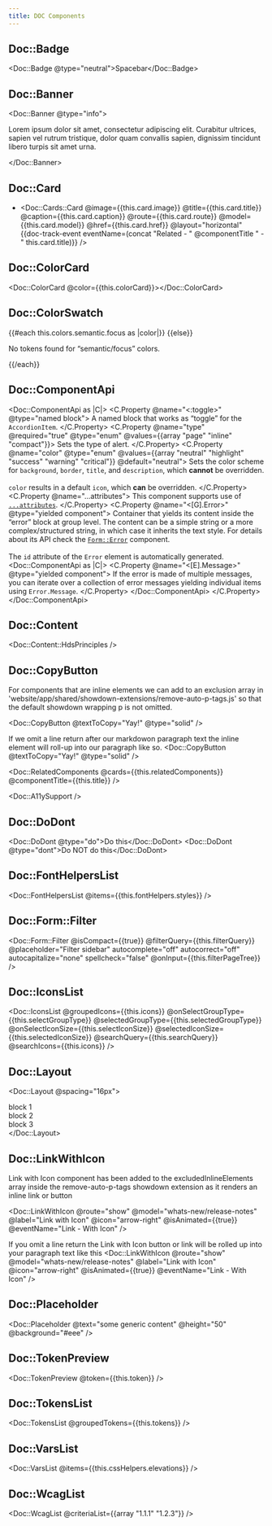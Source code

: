 ```yaml
---
title: DOC Components
---
```


## Doc::Badge

<Doc::Badge @type="neutral">Spacebar</Doc::Badge>

## Doc::Banner

<Doc::Banner @type="info"><p>Lorem ipsum dolor sit amet, consectetur adipiscing elit. Curabitur ultrices, sapien vel rutrum tristique, dolor quam convallis sapien, dignissim tincidunt libero turpis sit amet urna.</p></Doc::Banner>

## Doc::Card

- <Doc::Cards::Card @image={{this.card.image}} @title={{this.card.title}} @caption={{this.card.caption}} @route={{this.card.route}} @model={{this.card.model}} @href={{this.card.href}} @layout="horizontal" {{doc-track-event eventName=(concat "Related - " @componentTitle " - " this.card.title)}} />

## Doc::ColorCard

<Doc::ColorCard @color={{this.colorCard}}></Doc::ColorCard>

## Doc::ColorSwatch

<!-- algolia-ignore-start -->
<div>
  {{#each this.colors.semantic.focus as |color|}}
    <Doc::ColorSwatch @color={{color}} />
  {{else}}
    <p>No tokens found for “semantic/focus” colors.</p>
  {{/each}}
</div>
<!-- algolia-ignore-end -->

## Doc::ComponentApi

<Doc::ComponentApi as |C|>
<C.Property @name="<:toggle>" @type="named block">
A named block that works as “toggle” for the `AccordionItem`.
</C.Property>
<C.Property @name="type" @required="true" @type="enum" @values={{array "page" "inline" "compact"}}>
Sets the type of alert.
</C.Property>
<C.Property @name="color" @type="enum" @values={{array "neutral" "highlight" "success" "warning" "critical"}} @default="neutral">
Sets the color scheme for `background`, `border`, `title`, and `description`, which **cannot** be overridden.<br/><br/>`color` results in a default `icon`, which **can** be overridden.
</C.Property>
<C.Property @name="...attributes">
This component supports use of [`...attributes`](https://guides.emberjs.com/release/in-depth-topics/patterns-for-components/#toc_attribute-ordering).
</C.Property>
<C.Property @name="<[G].Error>" @type="yielded component">
Container that yields its content inside the “error” block at group level. The content can be a simple string or a more complex/structured string, in which case it inherits the text style. For details about its API check the [`Form::Error`](/components/form/primitives) component.
<br/><br/>
The `id` attribute of the `Error` element is automatically generated.
<Doc::ComponentApi as |C|>
<C.Property @name="<[E].Message>" @type="yielded component">
If the error is made of multiple messages, you can iterate over a collection of error messages yielding individual items using `Error.Message`.
</C.Property>
</Doc::ComponentApi>
</C.Property>
</Doc::ComponentApi>

## Doc::Content

<Doc::Content::HdsPrinciples />

## Doc::CopyButton

For components that are inline elements we can add to an exclusion array in 'website/app/shared/showdown-extensions/remove-auto-p-tags.js' so that the default showdown wrapping p is not omitted.

<Doc::CopyButton @textToCopy="Yay!" @type="solid" />

If we omit a line return after our markdowon paragraph text the inline element will roll-up into our paragraph like so.
<Doc::CopyButton @textToCopy="Yay!" @type="solid" />

<!-- Header included in component, so omit here so  that it is not indexed twice -->

<Doc::RelatedComponents @cards={{this.relatedComponents}} @componentTitle={{this.title}} />

<!-- Header included in component, so omit here so  that it is not indexed twice -->

<Doc::A11ySupport />

## Doc::DoDont

<Doc::DoDont @type="do">Do this</Doc::DoDont>
<Doc::DoDont @type="dont">Do NOT do this</Doc::DoDont>

## Doc::FontHelpersList

<Doc::FontHelpersList @items={{this.fontHelpers.styles}} />

## Doc::Form::Filter

<Doc::Form::Filter
@isCompact={{true}}
@filterQuery={{this.filterQuery}}
@placeholder="Filter sidebar"
autocomplete="off"
autocorrect="off"
autocapitalize="none"
spellcheck="false"
@onInput={{this.filterPageTree}}
/>

## Doc::IconsList

<Doc::IconsList
@groupedIcons={{this.icons}}
@onSelectGroupType={{this.selectGroupType}}
@selectedGroupType={{this.selectedGroupType}}
@onSelectIconSize={{this.selectIconSize}}
@selectedIconSize={{this.selectedIconSize}}
@searchQuery={{this.searchQuery}}
@searchIcons={{this.icons}}
/>

## Doc::Layout

<Doc::Layout @spacing="16px"><div>block 1</div><div>block 2</div><div>block 3</div></Doc::Layout>

## Doc::LinkWithIcon

Link with Icon component has been added to the excludedInlineElements array inside the remove-auto-p-tags showdown extension as it renders an inline link or button

<Doc::LinkWithIcon
@route="show"
@model="whats-new/release-notes"
@label="Link with Icon"
@icon="arrow-right"
@isAnimated={{true}}
@eventName="Link - With Icon"
/>

If you omit a line return the Link with Icon button or link will be rolled up into your paragraph text like this <Doc::LinkWithIcon
@route="show"
@model="whats-new/release-notes"
@label="Link with Icon"
@icon="arrow-right"
@isAnimated={{true}}
@eventName="Link - With Icon"
/>

## Doc::Placeholder

<Doc::Placeholder @text="some generic content" @height="50" @background="#eee" />

## Doc::TokenPreview

<Doc::TokenPreview @token={{this.token}} />

## Doc::TokensList

<!-- algolia-ignore-start -->

<Doc::TokensList @groupedTokens={{this.tokens}} />

<!-- algolia-ignore-end -->

## Doc::VarsList

<!-- algolia-ignore-start -->

<Doc::VarsList @items={{this.cssHelpers.elevations}} />

<!-- algolia-ignore-end -->

## Doc::WcagList

<Doc::WcagList @criteriaList={{array "1.1.1" "1.2.3"}} />
